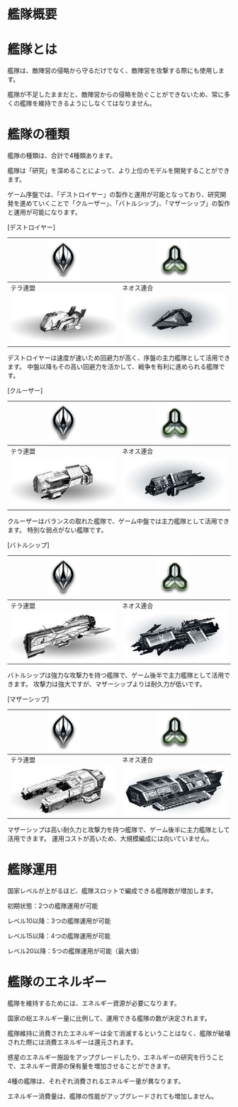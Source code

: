 # 艦隊概要

# 艦隊とは
艦隊は、敵陣営の侵略から守るだけでなく、敵陣営を攻撃する際にも使用します。

艦隊が不足したままだと、敵陣営からの侵略を防ぐことができないため、常に多くの艦隊を維持できるようにしなくてはなりません。

# 艦隊の種類
艦隊の種類は、合計で4種類あります。

艦隊は「研究」を深めることによって、より上位のモデルを開発することができます。

ゲーム序盤では、「デストロイヤー」の製作と運用が可能となっており、研究開発を進めていくことで「クルーザー」、「バトルシップ」、「マザーシップ」の製作と運用が可能になります。

[デストロイヤー]

|<img src="_images/a57.jpg" width="30%"> | <img src="_images/a58.jpg" width="30%">|
| --- | --- |
|   テラ連盟 |  ネオス連合  |
|![](_images/a59.jpg)| ![](_images/a60.jpg) |


デストロイヤーは速度が速いため回避力が高く、序盤の主力艦隊として活用できます。
中盤以降もその高い回避力を活かして、戦争を有利に進められる艦隊です。

[クルーザー]

|<img src="_images/a57.jpg" width="30%"> | <img src="_images/a58.jpg" width="30%">|
| --- | --- |
|   テラ連盟 |  ネオス連合 |
|![](_images/a61.jpg)| ![](_images/a62.jpg) |

クルーザーはバランスの取れた艦隊で、ゲーム中盤では主力艦隊として活用できます。
特別な弱点がない艦隊です。

[バトルシップ]

|<img src="_images/a57.jpg" width="30%"> | <img src="_images/a58.jpg" width="30%">|
| --- | --- |
|  テラ連盟 |  ネオス連合 |
|![](_images/a63.jpg)| ![](_images/a64.jpg) |

バトルシップは強力な攻撃力を持つ艦隊で、ゲーム後半で主力艦隊として活用できます。
攻撃力は強大ですが、マザーシップよりは耐久力が低いです。

[マザーシップ]

|<img src="_images/a57.jpg" width="30%"> | <img src="_images/a58.jpg" width="30%">|
| --- | --- |
|  テラ連盟 |  ネオス連合 |
|![](_images/a65.jpg)| ![](_images/a66.jpg) |

マザーシップは高い耐久力と攻撃力を持つ艦隊で、ゲーム後半に主力艦隊として活用できます。
運用コストが高いため、大規模編成には向いていません。

# 艦隊運用
国家レベルが上がるほど、艦隊スロットで編成できる艦隊数が増加します。

初期状態：2つの艦隊運用が可能

レベル10以降：3つの艦隊運用が可能

レベル15以降：4つの艦隊運用が可能

レベル20以降：5つの艦隊運用が可能（最大値）

# 艦隊のエネルギー
艦隊を維持するためには、エネルギー資源が必要になります。

国家の総エネルギー量に比例して、運用できる艦隊の数が決定されます。

艦隊維持に消費されたエネルギーは全て消滅するということはなく、艦隊が破壊された際には消費エネルギーは還元されます。

惑星のエネルギー施設をアップグレードしたり、エネルギーの研究を行うことで、エネルギー資源の保有量を増加させることができます。

4種の艦隊は、それぞれ消費されるエネルギー量が異なります。

エネルギー消費量は、艦隊の性能がアップグレードされても増加しません。

